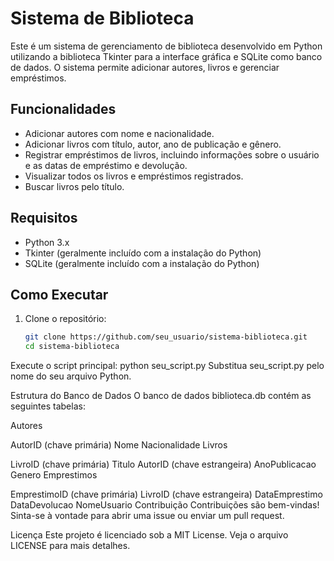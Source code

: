 # Sistema de Biblioteca

Este é um sistema de gerenciamento de biblioteca desenvolvido em Python utilizando a biblioteca Tkinter para a interface gráfica e SQLite como banco de dados. O sistema permite adicionar autores, livros e gerenciar empréstimos.

## Funcionalidades

- Adicionar autores com nome e nacionalidade.
- Adicionar livros com título, autor, ano de publicação e gênero.
- Registrar empréstimos de livros, incluindo informações sobre o usuário e as datas de empréstimo e devolução.
- Visualizar todos os livros e empréstimos registrados.
- Buscar livros pelo título.

## Requisitos

- Python 3.x
- Tkinter (geralmente incluído com a instalação do Python)
- SQLite (geralmente incluído com a instalação do Python)

## Como Executar

1. Clone o repositório:
   ```bash
   git clone https://github.com/seu_usuario/sistema-biblioteca.git
   cd sistema-biblioteca
Execute o script principal:
python seu_script.py
Substitua seu_script.py pelo nome do seu arquivo Python.

Estrutura do Banco de Dados
O banco de dados biblioteca.db contém as seguintes tabelas:

Autores

AutorID (chave primária)
Nome
Nacionalidade
Livros

LivroID (chave primária)
Titulo
AutorID (chave estrangeira)
AnoPublicacao
Genero
Emprestimos

EmprestimoID (chave primária)
LivroID (chave estrangeira)
DataEmprestimo
DataDevolucao
NomeUsuario
Contribuição
Contribuições são bem-vindas! Sinta-se à vontade para abrir uma issue ou enviar um pull request.

Licença
Este projeto é licenciado sob a MIT License. Veja o arquivo LICENSE para mais detalhes.
